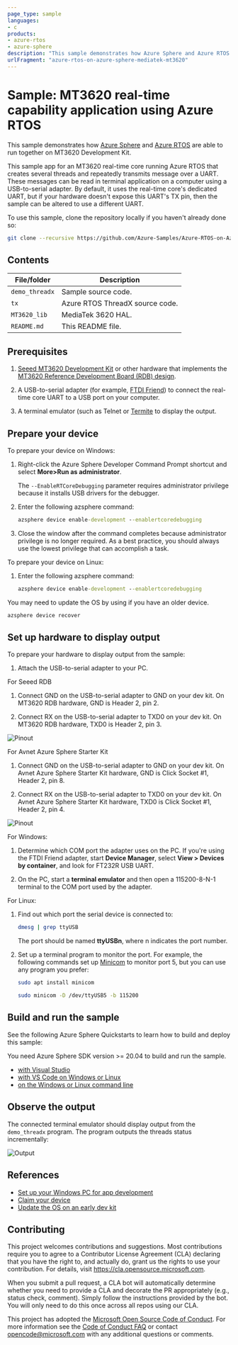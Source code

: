 ```yaml
---
page_type: sample
languages:
- c
products:
- azure-rtos
- azure-sphere
description: "This sample demonstrates how Azure Sphere and Azure RTOS are able to run together on MT3620 Development Kit."
urlFragment: "azure-rtos-on-azure-sphere-mediatek-mt3620"
---
```


# Sample: MT3620 real-time capability application using Azure RTOS

This sample demonstrates how [Azure Sphere](https://azure.com/sphere) and [Azure RTOS](https://azure.com/rtos) are able to run together on MT3620 Development Kit.

This sample app for an MT3620 real-time core running Azure RTOS that creates several threads and repeatedly transmits message over a UART. These messages can be read in terminal application on a computer using a USB-to-serial adapter. By default, it uses the real-time core's dedicated UART, but if your hardware doesn't expose this UART's TX pin, then the sample can be altered to use a different UART.

To use this sample, clone the repository locally if you haven't already done so:

```bash
git clone --recursive https://github.com/Azure-Samples/Azure-RTOS-on-Azure-Sphere-Mediatek-MT3620
```

## Contents

| File/folder       | Description                                |
|-------------------|--------------------------------------------|
| `demo_threadx`    | Sample source code.                        |
| `tx`              | Azure RTOS ThreadX source code.            |
| `MT3620_lib`      | MediaTek 3620 HAL.                         |
| `README.md`       | This README file.                          |

## Prerequisites

1. [Seeed MT3620 Development Kit](https://aka.ms/azurespheredevkits) or other hardware that implements the [MT3620 Reference Development Board (RDB) design](https://docs.microsoft.com/azure-sphere/hardware/mt3620-reference-board-design).

1. A USB-to-serial adapter (for example, [FTDI Friend](https://www.digikey.com/catalog/en/partgroup/ftdi-friend/60311)) to connect the real-time core UART to a USB port on your computer.

1. A terminal emulator (such as Telnet or [Termite](https://www.compuphase.com/software_termite.htm) to display the output.

## Prepare your device

To prepare your device on Windows:

1. Right-click the Azure Sphere Developer Command Prompt shortcut and select **More>Run as administrator**.

   The `--EnableRTCoreDebugging` parameter requires administrator privilege because it installs USB drivers for the debugger.

1. Enter the following azsphere command:

    ```cmd
    azsphere device enable-development --enablertcoredebugging
    ```

1. Close the window after the command completes because administrator privilege is no longer required. As a best practice, you should always use the lowest privilege that can accomplish a task.

To prepare your device on Linux:

1. Enter the following azsphere command:

    ```cmd
    azsphere device enable-development --enablertcoredebugging
    ```

You may need to update the OS by using if you have an older device.

```cmd
azsphere device recover
```

## Set up hardware to display output

To prepare your hardware to display output from the sample:

1. Attach the USB-to-serial adapter to your PC.

For Seeed RDB

1. Connect GND on the USB-to-serial adapter to GND on your dev kit. On MT3620 RDB hardware, GND is Header 2, pin 2.

1. Connect RX on the USB-to-serial adapter to TXD0 on your dev kit. On MT3620 RDB hardware, TXD0 is Header 2, pin 3.

![Pinout](./docs/image/mt3620-rdb-headers.png)

For Avnet Azure Sphere Starter Kit

1. Connect GND on the USB-to-serial adapter to GND on your dev kit. On Avnet Azure Sphere Starter Kit hardware, GND is Click Socket #1, Header 2, pin 8.

1. Connect RX on the USB-to-serial adapter to TXD0 on your dev kit. On Avnet Azure Sphere Starter Kit hardware, TXD0 is Click Socket #1, Header 2, pin 4.

![Pinout](./docs/image/avnet-mt3620-sk-IUS0.png)

For Windows:

1. Determine which COM port the adapter uses on the PC. If you're using the FTDI Friend adapter, start **Device Manager**, select **View > Devices by container**, and look for FT232R USB UART.

1. On the PC, start a **terminal emulator** and then open a 115200-8-N-1 terminal to the COM port used by the adapter.

For Linux:

1. Find out which port the serial device is connected to:
    
    ```bash
    dmesg | grep ttyUSB
    ```

    The port should be named **ttyUSBn**, where n indicates the port number.

1. Set up a terminal program to monitor the port. For example, the following commands set up [Minicom](https://help.ubuntu.com/community/Minicom) to monitor port 5, but you can use any program you prefer:

    ```bash
    sudo apt install minicom
    
    sudo minicom -D /dev/ttyUSB5 -b 115200
    ```

## Build and run the sample

See the following Azure Sphere Quickstarts to learn how to build and deploy this sample:

You need Azure Sphere SDK version >= 20.04 to build and run the sample.
  
-  [with Visual Studio](https://docs.microsoft.com/azure-sphere/install/qs-real-time-application?tabs=windows&pivots=visual-studio)
-  [with VS Code on Windows or Linux](https://docs.microsoft.com/azure-sphere/install/qs-real-time-application?tabs=windows&pivots=vs-code)
-  [on the Windows or Linux command line](https://docs.microsoft.com/azure-sphere/install/qs-real-time-application?tabs=windows&pivots=cli)

## Observe the output

The connected terminal emulator should display output from the `demo_threadx` program. The program outputs the threads status incrementally:

![Output](./docs/image/threadx-counter.png)

## References

- [Set up your Windows PC for app development](https://docs.microsoft.com/en-ca/azure-sphere/install/development-environment-windows)
- [Claim your device](https://docs.microsoft.com/en-ca/azure-sphere/install/claim-device)
- [Update the OS on an early dev kit](https://docs.microsoft.com/en-ca/azure-sphere/resources/update-old-seeed-os)

## Contributing

This project welcomes contributions and suggestions.  Most contributions require you to agree to a
Contributor License Agreement (CLA) declaring that you have the right to, and actually do, grant us
the rights to use your contribution. For details, visit https://cla.opensource.microsoft.com.

When you submit a pull request, a CLA bot will automatically determine whether you need to provide
a CLA and decorate the PR appropriately (e.g., status check, comment). Simply follow the instructions
provided by the bot. You will only need to do this once across all repos using our CLA.

This project has adopted the [Microsoft Open Source Code of Conduct](https://opensource.microsoft.com/codeofconduct/).
For more information see the [Code of Conduct FAQ](https://opensource.microsoft.com/codeofconduct/faq/) or
contact [opencode@microsoft.com](mailto:opencode@microsoft.com) with any additional questions or comments.
